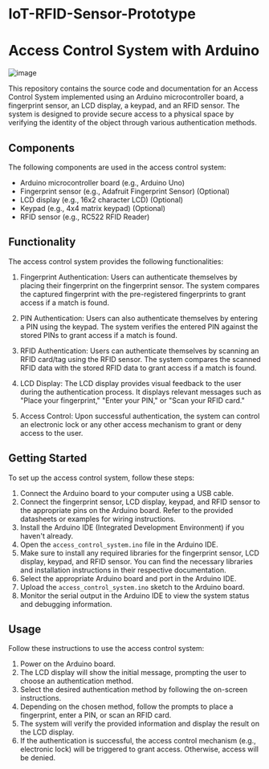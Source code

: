 # IoT-RFID-Sensor-Prototype

# Access Control System with Arduino

![image](https://github.com/user-attachments/assets/4c14ae6b-1488-4718-8241-f0ec8790541f)


This repository contains the source code and documentation for an Access Control System implemented using an Arduino microcontroller board, a fingerprint sensor, an LCD display, a keypad, and an RFID sensor. The system is designed to provide secure access to a physical space by verifying the identity of the object through various authentication methods.

## Components

The following components are used in the access control system:

- Arduino microcontroller board (e.g., Arduino Uno)
- Fingerprint sensor (e.g., Adafruit Fingerprint Sensor) (Optional)
- LCD display (e.g., 16x2 character LCD) (Optional)
- Keypad (e.g., 4x4 matrix keypad) (Optional)
- RFID sensor (e.g., RC522 RFID Reader)

## Functionality

The access control system provides the following functionalities:

1. Fingerprint Authentication: Users can authenticate themselves by placing their fingerprint on the fingerprint sensor. The system compares the captured fingerprint with the pre-registered fingerprints to grant access if a match is found.

2. PIN Authentication: Users can also authenticate themselves by entering a PIN using the keypad. The system verifies the entered PIN against the stored PINs to grant access if a match is found.

3. RFID Authentication: Users can authenticate themselves by scanning an RFID card/tag using the RFID sensor. The system compares the scanned RFID data with the stored RFID data to grant access if a match is found.

4. LCD Display: The LCD display provides visual feedback to the user during the authentication process. It displays relevant messages such as "Place your fingerprint," "Enter your PIN," or "Scan your RFID card."

5. Access Control: Upon successful authentication, the system can control an electronic lock or any other access mechanism to grant or deny access to the user.

## Getting Started

To set up the access control system, follow these steps:

1. Connect the Arduino board to your computer using a USB cable.
2. Connect the fingerprint sensor, LCD display, keypad, and RFID sensor to the appropriate pins on the Arduino board. Refer to the provided datasheets or examples for wiring instructions.
3. Install the Arduino IDE (Integrated Development Environment) if you haven't already.
4. Open the `access_control_system.ino` file in the Arduino IDE.
5. Make sure to install any required libraries for the fingerprint sensor, LCD display, keypad, and RFID sensor. You can find the necessary libraries and installation instructions in their respective documentation.
6. Select the appropriate Arduino board and port in the Arduino IDE.
7. Upload the `access_control_system.ino` sketch to the Arduino board.
8. Monitor the serial output in the Arduino IDE to view the system status and debugging information.

## Usage

Follow these instructions to use the access control system:

1. Power on the Arduino board.
2. The LCD display will show the initial message, prompting the user to choose an authentication method.
3. Select the desired authentication method by following the on-screen instructions.
4. Depending on the chosen method, follow the prompts to place a fingerprint, enter a PIN, or scan an RFID card.
5. The system will verify the provided information and display the result on the LCD display.
6. If the authentication is successful, the access control mechanism (e.g., electronic lock) will be triggered to grant access. Otherwise, access will be denied.


